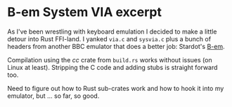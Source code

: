 # B-em System VIA excerpt

As I've been wrestling with keyboard emulation I decided to make a little
detour into Rust FFI-land. I yanked `via.c` and `sysvia.c` plus a bunch of
headers from another BBC emulator that does a better job: Stardot's
[B-em](https://github.com/stardot/b-em).

Compilation using the *cc* crate from `build.rs` works without issues (on
Linux at least). Stripping the C code and adding stubs is straight forward too.

Need to figure out how to Rust sub-crates work and how to hook it into my
emulator, but ... so far, so good.

